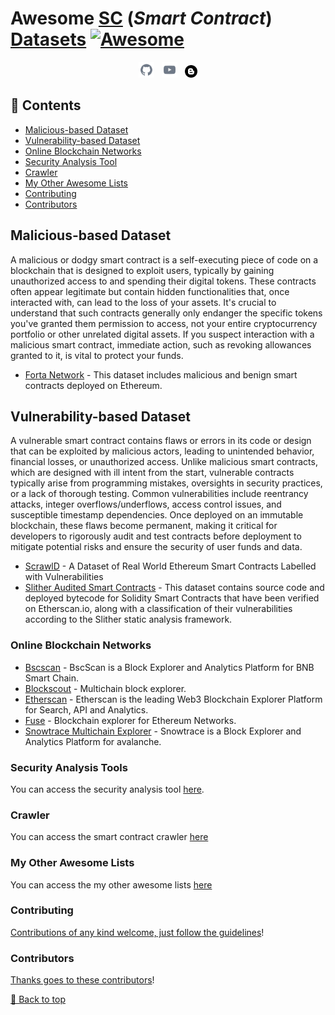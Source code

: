 # Awesome [SC](https://en.wikipedia.org/wiki/Smart_contract) (_Smart Contract_) [Datasets](https://en.wikipedia.org/wiki/Data_set) [![Awesome](https://awesome.re/badge.svg)](https://awesome.re)

<p align="center">
    <a href="https://github.com/cybersecurity-dev/"><img height="25" src="https://github.com/cybersecurity-dev/cybersecurity-dev/blob/main/assets/github.svg" alt="GitHub"></a>
    &nbsp;
    <a href="https://www.youtube.com/@CyberThreatDefence"><img height="25" src="https://github.com/cybersecurity-dev/cybersecurity-dev/blob/main/assets/youtube.svg" alt="YouTube"></a>
    &nbsp;
    <a href="https://cyberthreatdefence.com/my_awesome_lists"><img height="20" src="https://github.com/cybersecurity-dev/cybersecurity-dev/blob/main/assets/blog.svg" alt="My Awesome Lists"></a>
</p>

## 📖 Contents
- [Malicious-based Dataset](#malicious-based-dataset)
- [Vulnerability-based Dataset](#vulnerability-based-dataset)
- [Online Blockchain Networks](#online-blockchain-networks)
- [Security Analysis Tool](#security-analysis-tools)
- [Crawler](#crawler)
- [My Other Awesome Lists](#my-other-awesome-lists)
- [Contributing](#contributing)
- [Contributors](#contributors)
 

## Malicious-based Dataset
A malicious or dodgy smart contract is a self-executing piece of code on a blockchain that is designed to exploit users, typically by gaining unauthorized access to and spending their digital tokens. These contracts often appear legitimate but contain hidden functionalities that, once interacted with, can lead to the loss of your assets. It's crucial to understand that such contracts generally only endanger the specific tokens you've granted them permission to access, not your entire cryptocurrency portfolio or other unrelated digital assets. If you suspect interaction with a malicious smart contract, immediate action, such as revoking allowances granted to it, is vital to protect your funds.
- [Forta Network](https://huggingface.co/datasets/forta/malicious-smart-contract-dataset) - This dataset includes malicious and benign smart contracts deployed on Ethereum.


## Vulnerability-based Dataset
A vulnerable smart contract contains flaws or errors in its code or design that can be exploited by malicious actors, leading to unintended behavior, financial losses, or unauthorized access. Unlike malicious smart contracts, which are designed with ill intent from the start, vulnerable contracts typically arise from programming mistakes, oversights in security practices, or a lack of thorough testing. Common vulnerabilities include reentrancy attacks, integer overflows/underflows, access control issues, and susceptible timestamp dependencies. Once deployed on an immutable blockchain, these flaws become permanent, making it critical for developers to rigorously audit and test contracts before deployment to mitigate potential risks and ensure the security of user funds and data.
- [ScrawlD](https://github.com/sujeetc/ScrawlD) - A Dataset of Real World Ethereum Smart Contracts Labelled with Vulnerabilities
- [Slither Audited Smart Contracts](https://huggingface.co/datasets/mwritescode/slither-audited-smart-contracts) - This dataset contains source code and deployed bytecode for Solidity Smart Contracts that have been verified on Etherscan.io, along with a classification of their vulnerabilities according to the Slither static analysis framework.
 
### Online Blockchain Networks
- [Bscscan](https://bscscan.com/) - BscScan is a Block Explorer and Analytics Platform for BNB Smart Chain.
- [Blockscout](https://www.blockscout.com/) - Multichain block explorer.
- [Etherscan](https://etherscan.io/) - Etherscan is the leading Web3 Blockchain Explorer Platform for Search, API and Analytics.
- [Fuse](https://explorer.fuse.io/) - Blockchain explorer for Ethereum Networks.
- [Snowtrace Multichain Explorer](https://snowtrace.io/) - Snowtrace is a Block Explorer and Analytics Platform for avalanche.
  
### Security Analysis Tools
You can access the security analysis tool [here](https://github.com/cybersecurity-dev/SmartContract-Toolkit/blob/main/README.md#security-analysis-tools-for-sc).

### Crawler
You can access the smart contract crawler [here](https://github.com/cybersecurity-dev/SmartContract-Toolkit/tree/main?tab=readme-ov-file#sc-crawler)

### My Other Awesome Lists
You can access the my other awesome lists [here](https://cyberthreatdefence.com/my_awesome_lists)

### Contributing

[Contributions of any kind welcome, just follow the guidelines](contributing.md)!

### Contributors

[Thanks goes to these contributors](https://github.com/cybersecurity-dev/awesome-smartcontract-datasets/graphs/contributors)!

[🔼 Back to top](#awesome-smartcontract-datasets)
